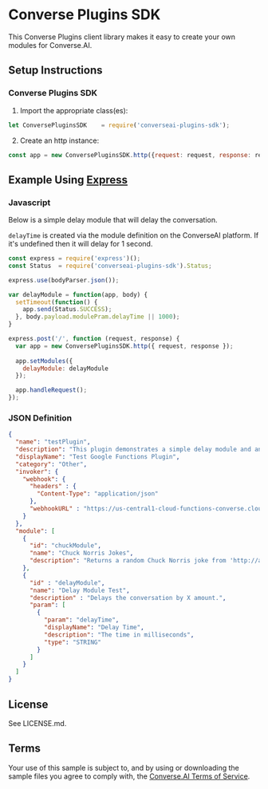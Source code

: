 # Converse Plugins SDK

This Converse Plugins client library makes it easy to create your own modules for Converse.AI.

## Setup Instructions

### Converse Plugins SDK
 1. Import the appropriate class(es):

```javascript
let ConversePluginsSDK    = require('converseai-plugins-sdk');
```

 2. Create an http instance:

```javascript
const app = new ConversePluginsSDK.http({request: request, response: response});
```

## Example Using [Express](https://expressjs.com/)

### Javascript
Below is a simple delay module that will delay the conversation. 

`delayTime` is created via the module definition on the ConverseAI platform. If it's undefined then it will delay for 1 second.

```javascript
const express = require('express')();
const Status  = require('converseai-plugins-sdk').Status;

express.use(bodyParser.json());

var delayModule = function(app, body) {
  setTimeout(function() {
    app.send(Status.SUCCESS);
  }, body.payload.modulePram.delayTime || 1000);
}

express.post('/', function (request, response) {
  var app = new ConversePluginsSDK.http({ request, response });
  
  app.setModules({
    delayModule: delayModule
  });

  app.handleRequest();
});
```

### JSON Definition
```JSON
{
  "name": "testPlugin",
  "description": "This plugin demonstrates a simple delay module and an http module in node.js",
  "displayName": "Test Google Functions Plugin",
  "category": "Other",
  "invoker": {
    "webhook": {
      "headers" : {
        "Content-Type": "application/json"
      },
      "webhookURL" : "https://us-central1-cloud-functions-converse.cloudfunctions.net/testPlugin"
    }
  },
  "module": [
    {
      "id": "chuckModule",
      "name": "Chuck Norris Jokes",
      "description": "Returns a random Chuck Norris joke from 'http://api.icndb.com/jokes/random'"
    },
    {
      "id" : "delayModule",
      "name": "Delay Module Test",
      "description" : "Delays the conversation by X amount.",
      "param": [
        {
          "param": "delayTime",
          "displayName": "Delay Time",
          "description": "The time in milliseconds",
          "type": "STRING"
        }
      ]
    }
  ]
}

```

## License
See LICENSE.md.

## Terms
Your use of this sample is subject to, and by using or downloading the sample files you agree to comply with, the [Converse.AI Terms of Service]().
